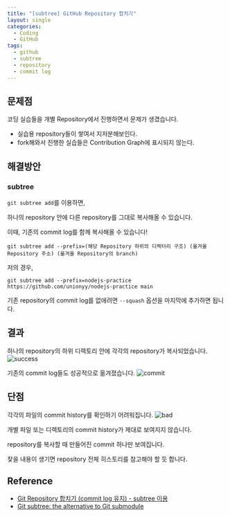 ```yaml
---
title: "[subtree] GitHub Repository 합치기"
layout: single
categories:
  - Coding
  - GitHub
tags:
  - github
  - subtree
  - repository
  - commit log
---
```

## 문제점
코딩 실습들을 개별 Repository에서 진행하면서 문제가 생겼습니다.
* 실습용 repository들이 쌓여서 지저분해보인다.
* fork해와서 진행한 실습들은 Contribution Graph에 표시되지 않는다.

## 해결방안
### subtree
`git subtree add`를 이용하면,

하나의 repository 안에 다른 repository를 그대로 복사해올 수 있습니다.

이때, 기존의 commit log를 함께 복사해올 수 있습니다!

```
git subtree add --prefix=(해당 Repository 하위의 디렉터리 구조) (옮겨올 Repository 주소) (옮겨올 Repository의 branch) 
```

저의 경우,
```
git subtree add --prefix=nodejs-practice https://github.com/unionyy/nodejs-practice main
```

기존 repository의 commit log를 없애려면 `--squash` 옵션을 마지막에 추가하면 됩니다.

## 결과
하나의 repository의 하위 디렉토리 안에 각각의 repository가 복사되었습니다.
![success](https://blog.uniony.me/assets/post-images/subtree0.PNG)

기존의 commit log들도 성공적으로 옮겨졌습니다.
![commit](https://blog.uniony.me/assets/post-images/subtree1.PNG)

## 단점
각각의 파일의 commit history를 확인하기 어려워집니다.
![bad](https://blog.uniony.me/assets/post-images/subtree2.PNG)

개별 파일 또는 디렉토리의 commit history가 제대로 보여지지 않습니다.

repository를 복사할 때 만들어진 commit 하나만 보여집니다.

찾을 내용이 생기면 repository 전체 히스토리를 참고해야 할 듯 합니다.

## Reference
* [Git Repository 합치기 (commit log 유지) - subtree 이용](http://yeoseon.kr/git-repository-habcigi-commit-log-yuji-subtree-iyong/)
* [Git subtree: the alternative to Git submodule](https://www.atlassian.com/git/tutorials/git-subtree)